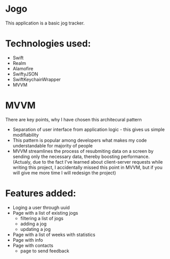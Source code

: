 # Jogo

This application is a basic jog tracker.

# Technologies used: 
  * Swift 
  * Realm 
  * Alamofire 
  * SwiftyJSON
  * SwiftKeychainWrapper
  * MVVM
  
# MVVM 
There are key points, why I have chosen this architecural pattern 
  * Separation of user interface from application logic - this gives us simple modifiability
  * This pattern is popular among developers what makes my code understandable for majority of people
  * MVVM streamlines the process of resubmiting data on a screen by sending only the necessary data, thereby boosting performance. (Actualy, due to the fact I've learned about client-server requests while writing this project, I accidentally missed this point in MVVM, but if you will give me more time I will redesign the project)
    
  
# Features added: 
  * Loging a user through uuid
  * Page with a list of existing jogs
      * filtering a list of jogs
      * adding a jog
      * updating a jog
  * Page with a list of weeks with statistics
  * Page with info
  * Page with contacts
    * page to send feedback

